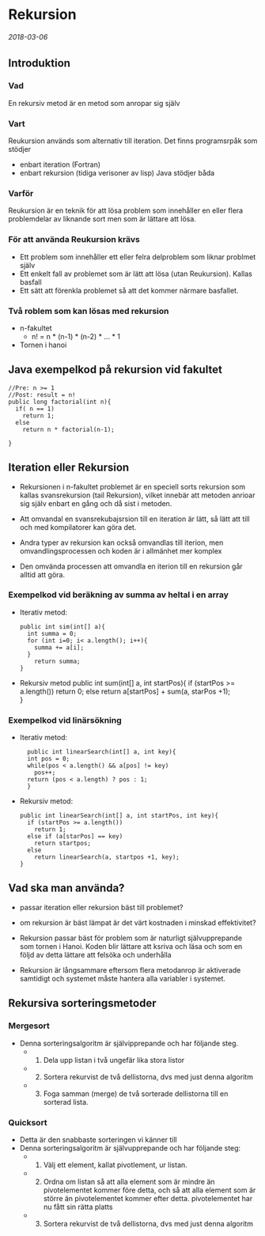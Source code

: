 # Rekursion
###### 2018-03-06

## Introduktion
### Vad
En rekursiv metod är en metod som anropar sig själv

### Vart
Reukursion används som alternativ till iteration. Det finns programsrpåk som stödjer
- enbart iteration (Fortran)
- enbart rekursion (tidiga verisoner av lisp)
Java stödjer båda

### Varför
Reukursion är en teknik för att lösa problem som innehåller en eller flera problemdelar av liknande sort men som är lättare att lösa.

### För att använda Reukursion krävs
- Ett problem som innehåller ett eller felra delproblem som liknar problmet själv
- Ett enkelt fall av problemet som är lätt att lösa (utan Reukursion). Kallas basfall
- Ett sätt att förenkla problemet så att det kommer närmare basfallet.

### Två roblem som kan lösas med rekursion

- n-fakultet
  - n! = n * (n-1) * (n-2) * ... * 1
- Tornen i hanoi

## Java exempelkod på rekursion vid fakultet
    //Pre: n >= 1
    //Post: result = n!
    public long factorial(int n){
      if( n == 1)
        return 1;
      else
        return n * factorial(n-1);

    }

## Iteration eller Rekursion

- Rekursionen i n-fakultet problemet är en speciell sorts rekursion som kallas svansrekursion (tail Rekursion),
vilket innebär att metoden anrioar sig själv enbart en gång och då sist i metoden.

- Att omvandal en svansrekubajsrsion till en iteration är lätt, så lätt att till och med kompilatorer kan göra det.
- Andra typer av rekursion kan också omvandlas till iterion, men omvandlingsprocessen och koden är i allmänhet mer komplex
- Den omvända processen att omvandla en iterion till en rekursion går alltid att göra.

### Exempelkod vid beräkning av summa av heltal i en array
- Iterativ metod:

      public int sim(int[] a){
        int summa = 0;
        for (int i=0; i< a.length(); i++){
          summa += a[i];
        }
          return summa;
      }
- Rekursiv metod
      public int sum(int[] a, int startPos){
        if (startPos >= a.length())
          return 0;
        else
          return a[startPos] + sum(a, starPos +1);    
      }
### Exempelkod vid linärsökning
- Iterativ metod:

        public int linearSearch(int[] a, int key){
        int pos = 0;
        while(pos < a.length() && a[pos] != key)
          pos++;
        return (pos < a.length) ? pos : 1;
        }
- Rekursiv metod:

      public int linearSearch(int[] a, int startPos, int key){
        if (startPos >= a.length())
          return 1;
        else if (a[starPos] == key)
          return startpos;
        else
          return linearSearch(a, startpos +1, key);
      }

## Vad ska man använda?
- passar iteration eller rekursion bäst till problemet?
- om rekursion är bäst lämpat är det värt kostnaden i minskad effektivitet?

- Rekursion passar bäst för problem som är naturligt självupprepande som tornen i Hanoi. Koden blir lättare att ksriva och läsa och som en följd av detta lättare att felsöka och underhålla
- Rekursion är långsammare eftersom flera metodanrop är aktiverade samtidigt och systemet måste hantera alla variabler i systemet.

## Rekursiva sorteringsmetoder
### Mergesort
- Denna sorteringsalgoritm är självipprepande och har följande steg.
  - 1) Dela upp listan i två ungefär lika stora listor
  - 2) Sortera rekurvist de två dellistorna, dvs med just denna algoritm
  - 3) Foga samman (merge) de två sorterade dellistorna till en sorterad lista.

### Quicksort
- Detta är den snabbaste sorteringen vi känner till
- Denna sorteringsalgoritm är självupprepande och har följande steg:
  - 1) Välj ett element, kallat pivotlement, ur listan.
  - 2) Ordna om listan så att alla element som är mindre än pivotelementet kommer före detta, och så att alla element som är större än pivotelementet kommer efter detta. pivotelementet har nu fått sin rätta platts
  - 3) Sortera rekurvist de två dellistorna, dvs med just denna algoritm
